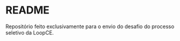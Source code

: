 # README #

Repositório feito exclusivamente para o envio do desafio do processo seletivo da LoopCE.